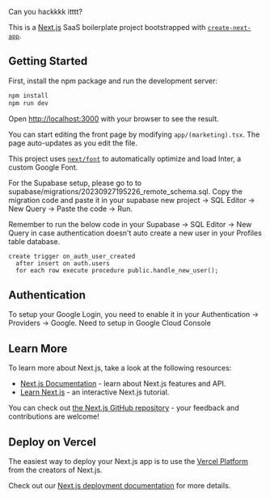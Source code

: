 
Can you hackkkk itttt? 


This is a [Next.js](https://nextjs.org/) SaaS boilerplate project bootstrapped with [`create-next-app`](https://github.com/vercel/next.js/tree/canary/packages/create-next-app).



## Getting Started

First, install the npm package and run the development server:

```bash
npm install
npm run dev
```

Open [http://localhost:3000](http://localhost:3000) with your browser to see the result.

You can start editing the front page by modifying `app/(marketing).tsx`. The page auto-updates as you edit the file.

This project uses [`next/font`](https://nextjs.org/docs/basic-features/font-optimization) to automatically optimize and load Inter, a custom Google Font.

For the Supabase setup, please go to to supabase/migrations/20230927195226_remote_schema.sql. Copy the migration code and paste it in your supabase new project -> SQL Editor -> New Query -> Paste the code -> Run. 

Remember to run the below code in your Supabase -> SQL Editor -> New Query in case authentication doesn't auto create a new user in your Profiles table database.

```
create trigger on_auth_user_created
  after insert on auth.users
  for each row execute procedure public.handle_new_user();
```
## Authentication

To setup your Google Login, you need to enable it in your Authentication -> Providers -> Google. Need to setup in Google Cloud Console

## Learn More

To learn more about Next.js, take a look at the following resources:

- [Next.js Documentation](https://nextjs.org/docs) - learn about Next.js features and API.
- [Learn Next.js](https://nextjs.org/learn) - an interactive Next.js tutorial.

You can check out [the Next.js GitHub repository](https://github.com/vercel/next.js/) - your feedback and contributions are welcome!

## Deploy on Vercel

The easiest way to deploy your Next.js app is to use the [Vercel Platform](https://vercel.com/new?utm_medium=default-template&filter=next.js&utm_source=create-next-app&utm_campaign=create-next-app-readme) from the creators of Next.js.

Check out our [Next.js deployment documentation](https://nextjs.org/docs/deployment) for more details.
